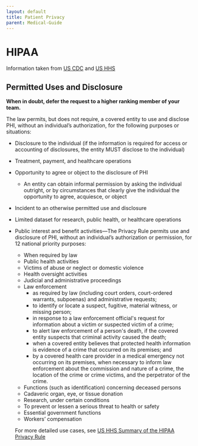 ```yaml
---
layout: default
title: Patient Privacy
parent: Medical-Guide
---
```


# HIPAA
Information taken from [US CDC](https://www.cdc.gov/phlp/publications/topic/hipaa.html) and [US HHS](https://www.hhs.gov/hipaa/for-professionals/privacy/laws-regulations/index.html)

## Permitted Uses and Disclosure

**When in doubt, defer the request to a higher ranking member of your team.**

The law permits, but does not require, a covered entity to use and disclose PHI, without an individual’s authorization, for the following purposes or situations:

- Disclosure to the individual (if the information is required for access or accounting of disclosures, the entity MUST disclose to the individual)
- Treatment, payment, and healthcare operations
- Opportunity to agree or object to the disclosure of PHI
  - An entity can obtain informal permission by asking the individual outright, or by circumstances that clearly give the individual the opportunity to agree, acquiesce, or object
- Incident to an otherwise permitted use and disclosure
- Limited dataset for research, public health, or healthcare operations
- Public interest and benefit activities—The Privacy Rule permits use and disclosure of PHI, without an individual’s authorization or permission, for 12 national priority purposes:
  - When required by law
  - Public health activities
  - Victims of abuse or neglect or domestic violence
  - Health oversight activities
  - Judicial and administrative proceedings
  - Law enforcement
    - as required by law (including court orders, court-ordered warrants, subpoenas) and administrative requests; 
    - to identify or locate a suspect, fugitive, material witness, or missing person; 
    - in response to a law enforcement official's request for information about a victim or suspected victim of a crime; 
    - to alert law enforcement of a person's death, if the covered entity suspects that criminal activity caused the death; 
    - when a covered entity believes that protected health information is evidence of a crime that occurred on its premises; and 
    - by a covered health care provider in a medical emergency not occurring on its premises, when necessary to inform law enforcement about the commission and nature of a crime, the location of the crime or crime victims, and the perpetrator of the crime.
  - Functions (such as identification) concerning deceased persons
  - Cadaveric organ, eye, or tissue donation
  - Research, under certain conditions
  - To prevent or lessen a serious threat to health or safety
  - Essential government functions
  - Workers’ compensation

  For more detailed use cases, see [US HHS Summary of the HIPAA Privacy Rule](https://www.hhs.gov/hipaa/for-professionals/privacy/laws-regulations/index.html)